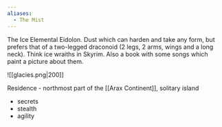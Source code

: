 ```yaml
---
aliases:
  - The Mist
---
```

The Ice Elemental Eidolon. Dust which can harden and take any form, but prefers that of a two-legged draconoid (2 legs, 2 arms, wings and a long neck). Think ice wraiths in Skyrim.
Also a book with some songs which paint a picture about them.

![[glacies.png|200]]

Residence - northmost part of the [[Arax Continent]], solitary island
- secrets
- stealth
- agility